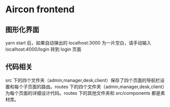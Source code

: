 # Aircon frontend

## 图形化界面

yarn start 后，如果自动弹出的 localhost:3000 为一片空白，请手动输入 localhost:4000/login 转到 login 页面

## 代码相关

src 下的四个文件夹（admin,manager,desk,client）保存了四个页面的导航栏设置和每个子页面的路由。routes 下的四个文件夹（admin,manager,desk,client）为每个页面的详细设计代码。routes 下的其他文件夹和 src/components 都是素材库。
